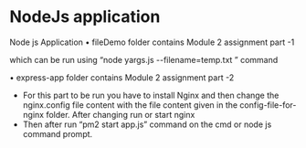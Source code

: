 # NodeJs application 

Node js Application
•	fileDemo folder contains Module 2 assignment part -1

which can be run using “node yargs.js --filename=temp.txt ” command

•	express-app folder contains Module 2 assignment part -2 

  - For this part to be run you have to install Nginx and then change the nginx.config file content with the file content given in the config-file-for-nginx folder. After changing run or start nginx
  - Then after run “pm2 start app.js” command on the cmd or node js command prompt.

